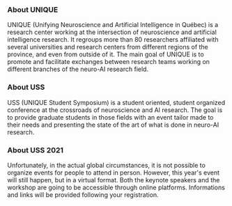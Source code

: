 ### About UNIQUE

UNIQUE (Unifying Neuroscience and Artificial Intelligence in Québec) is a research center working at the intersection of neuroscience and artificial intelligence research. It regroups more than 80 researchers affiliated with several universities and research centers from different regions of the province, and even from outside of it. The main goal of UNIQUE is to promote and facilitate exchanges between research teams working on different branches of the neuro-AI research field.

### About USS

USS (UNIQUE Student Symposium) is a student oriented, student organized conference at the crossroads of neuroscience and AI research. The goal is to provide graduate students in those fields with an event tailor made to their needs and presenting the state of the art of what is done in neuro-AI research.

### About USS 2021

Unfortunately, in the actual global circumstances, it is not possible to organize events for people to attend in person. However, this year's event will still happen, but in a virtual format. Both the keynote speakers and the workshop are going to be accessible through online platforms. Informations and links will be provided following your registration.